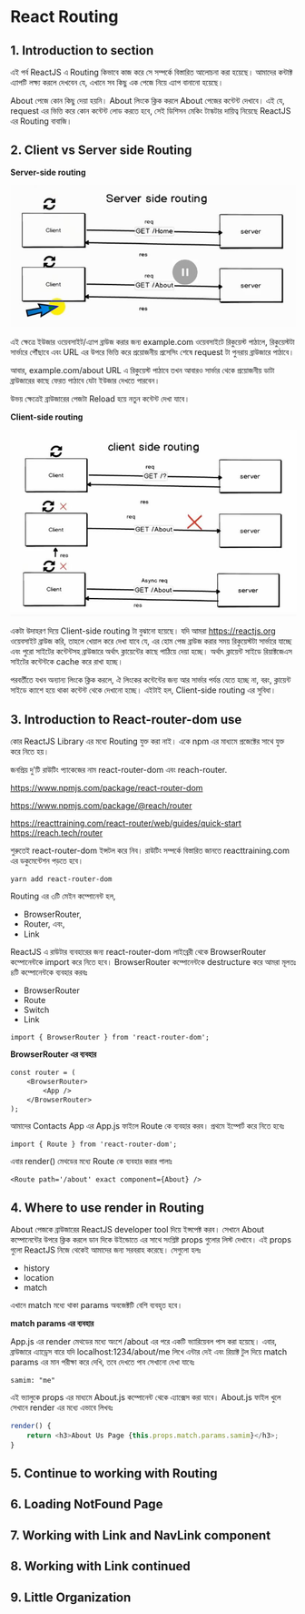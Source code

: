 # React Routing

## 1. Introduction to section

এই পর্ব ReactJS এ Routing কিভাবে কাজ করে সে সম্পর্কে বিস্তারিত আলোচনা করা হয়েছে। আমাদের কন্টাক্ট এ্যাপটি লক্ষ্য করলে দেখবেন যে, এখানে সব কিছু এক পেজে নিয়ে এ্যাপ বানানো হয়েছে।

About পেজে কোন কিছু দেয়া হয়নি। About লিংকে ক্লিক করলে About পেজের কন্টেন্ট দেখাবে। এই যে, request এর ভিত্তি করে কোন কন্টেন্ট লোড করতে হবে, সেই ডিশিসন মেকিং টাস্কটার দায়িত্ব নিয়েছে ReactJS এর Routing বাবাজি।



## 2. Client vs Server side Routing

**Server-side routing**

![Server-side Routing](https://github.com/manzurahmed/reactjs/blob/master/server-side-routing.jpg)

এই ক্ষেত্রে ইউজার ওয়েবসাইট/এ্যাপ ব্রাউজ করার জন্য example.com ওয়েবসাইটে রিকুয়েস্ট পাঠালে, রিকুয়েস্টটা সার্ভারে পৌঁছাবে এবং URL এর উপরে ভিত্তি করে প্রয়োজনীয় প্রসেসিং শেষে request টা পুনরায় ব্রাউজারে পাঠাবে।

আবার, example.com/about URL এ রিকুয়েস্ট পাঠাবে তখন আবারও সার্ভার থেকে প্রয়োজনীয় ডাটা ব্রাউজারের কাছে ফেরত পাঠাবে যেটা ইউজার দেখতে পারবেন।

উভয় ক্ষেত্রেই ব্রাউজারের পেজটা Reload হয়ে নতুন কন্টেন্ট দেখা যাবে।

**Client-side routing**

![Client-side Routing](https://github.com/manzurahmed/reactjs/blob/master/client-side-routing.jpg)

একটা উদাহরণ দিয়ে Client-side routing টা বুঝানো হয়েছে। যদি আমরা https://reactjs.org ওয়েবসাইট ব্রাউজ করি, তাহলে খেয়াল করে দেখা যাবে যে, এর হোম পেজ ব্রাউজ করার সময় রিকুয়েস্টটা সার্ভারে যাচ্ছে এবং পুরো সাইটের কন্টেন্টসহ ব্রাউজারে অর্থাৎ ক্লায়েন্টের কাছে পাঠিয়ে দেয়া হচ্ছে। অর্থাৎ ক্লায়েন্ট সাইডে রিয়াক্টজেএস সাইটের কন্টেন্টকে cache করে রাখা হচ্ছে।

পরবর্তীতে যখন অন্যান্য লিংকে ক্লিক করলে, ঐ লিংকের কন্টেন্টের জন্য আর সার্ভার পর্যন্ত যেতে হচ্ছে না, বরং, ক্লায়েন্ট সাইডে ক্যাশে হয়ে থাকা কন্টেন্ট থেকে দেখানো হচ্ছে। এইটাই হল, Client-side routing এর সুবিধা।

## 3. Introduction to React-router-dom use

কোর ReactJS Library এর মধ্যে Routing যুক্ত করা নাই। একে npm এর মাধ্যমে প্রজেক্টের সাথে যুক্ত করে নিতে হয়।

জনপ্রিয় দু'টি রাউটিং প্যাকেজের নাম react-router-dom এবং reach-router.

https://www.npmjs.com/package/react-router-dom 

https://www.npmjs.com/package/@reach/router

https://reacttraining.com/react-router/web/guides/quick-start
https://reach.tech/router

শুরুতেই react-router-dom ইন্সটল করে নিব। রাউটিং সম্পর্কে বিস্তারিত জানতে reacttraining.com এর ডকুমেন্টেশন পড়তে হবে।

```
yarn add react-router-dom
```

Routing এর ৩টি মেইন কম্পোনেন্ট হল,
- BrowserRouter,
- Router, এবং,
- Link

ReactJS এ রাউটার ব্যবহারের জন্য react-router-dom লাইব্রেরী থেকে BrowserRouter কম্পোনেন্টকে import করে নিতে হবে। BrowserRouter কম্পোনেন্টকে destructure করে আমরা মূলতঃ ৪টি কম্পোনেন্টকে ব্যবহার করবঃ

- BrowserRouter
- Route
- Switch
- Link

```
import { BrowserRouter } from 'react-router-dom';
```

**BrowserRouter এর ব্যবহার**

```
const router = (
	<BrowserRouter>
		<App />
	</BrowserRouter>
);
```

আমাদের Contacts App এর App.js ফাইলে Route কে ব্যবহার করব। প্রথমে ইম্পোর্ট করে নিতে হবেঃ

```
import { Route } from 'react-router-dom';
```

এবার render() মেথডের মধ্যে Route কে ব্যবহার করার পালাঃ

```
<Route path='/about' exact component={About} />
```

## 4. Where to use render in Routing

About পেজকে ব্রাউজারের ReactJS developer tool দিয়ে ইন্সপেক্ট করব। সেখানে About কম্পোনেন্টের উপরে ক্লিক করলে ডান দিকে উইন্ডোতে এর সাথে সংশ্লিষ্ট props গুলোর লিস্ট দেখাবে। এই props গুলো  ReactJS নিজে থেকেই আমাদের জন্য সরবরাহ করেছে। সেগুলো হলঃ

- history
- location
- match

এখানে match মধ্যে থাকা params অবজেক্টটি বেশি ব্যবহৃত হবে।

**match params এর ব্যবহার**

App.js এর render মেথডের মধ্যে <Route path='/about/:samim' component={About} /> অংশে /about এর পরে একটি ভ্যারিয়েবল পাস করা হয়েছে। এবার, ব্রাউজারে এ্যাড্রেস বারে যদি localhost:1234/about/me লিখে এন্টার দেই এবং রিয়াক্ট টুল দিয়ে match params এর মান পরীক্ষা করে দেখি, তবে দেখতে পাব সেখানো দেখা যাবেঃ
```
samim: "me"
```

এই ভ্যালুকে props এর মাধ্যমে About.js কম্পোনেন্ট থেকে এ্যাক্সেস করা যাবে। About.js ফাইল খুলে সেখানে render এর মধ্যে এভাবে লিখবঃ

```js
render() {
	return <h3>About Us Page {this.props.match.params.samim}</h3>;
}
```

## 5. Continue to working with Routing

## 6. Loading NotFound Page

## 7. Working with Link and NavLink component

## 8. Working with Link continued

## 9. Little Organization
